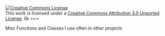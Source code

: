 <a rel="license" href="http://creativecommons.org/licenses/by/3.0/deed.en_US">
  <img alt="Creative Commons License" style="border-width:0" src="http://i.creativecommons.org/l/by/3.0/88x31.png" />
</a><br />
This work is licensed under a <a rel="license" href="http://creativecommons.org/licenses/by/3.0/deed.en_US">Creative Commons Attribution 3.0 Unported License</a>.
lib
===

Misc Functions and Classes I use often in other projects

